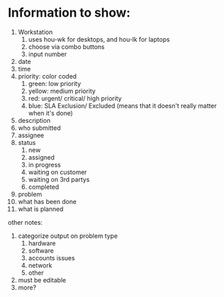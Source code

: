 # Information to show: 	
1. Workstation
   1. uses hou-wk for desktops, and hou-lk for laptops
   1. choose via combo buttons
   1. input number
1. date
1. time
1. priority: color coded
   1. green: low priority
   1. yellow: medium priority
   1. red: urgent/ critical/ high priority
   1. blue: SLA Exclusion/ Excluded (means that it doesn't really matter when it's done)
1. description
1. who submitted
1. assignee
1. status
   1. new
   1. assigned
   1. in progress
   1.  waiting on customer
   1. waiting on 3rd partys
   1. completed
1. problem
1. what has been done
1. what is planned

other notes:
1. categorize output on problem type
	1.  hardware
	1. software
	1. accounts issues
	1. network
	1. other
1. must be editable
1. more?
